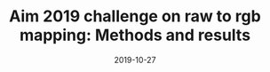 ---
title: "Aim 2019 challenge on raw to rgb mapping: Methods and results"
collection: publications
permalink: /publication/2019-10-27-AIM_2019_Challenge_on_RAW_to_RGB_Mapping_Methods_and_Results
excerpt: 
date: 2019-10-27
venue: 'IEEE/CVF International Conference on Computer Vision Workshop (ICCVW)'
band: 
underreview:
publisherurl: https://ieeexplore.ieee.org/abstract/document/9022218
paperurl: '/files/2019-10-27-AIM_2019_Challenge_on_RAW_to_RGB_Mapping_Methods_and_Results.pdf'
arxiv: 
authors: 'Andrey Ignatov, Radu Timofte, Sung-Jea Ko, Seung-Wook Kim, Kwang-Hyun Uhm, Seo-Won Ji, Sung-Jin Cho, Jun-Pyo Hong, Kangfu Mei, Juncheng Li, Jiajie Zhang, Haoyu Wu, Jie Li, Rui Huang, Muhammad Haris, Greg Shakhnarovich, Norimichi Ukita, Yuzhi Zhao, Lai-Man Po, Tiantian Zhang, Zongbang Liao, Xiang Shi, Yujia Zhang, Weifeng Ou, Pengfei Xian, Jingjing Xiong, Chang Zhou, <b>Wing Yin Yu</b> et.al.'
banner: 
citation: 
code:
---
